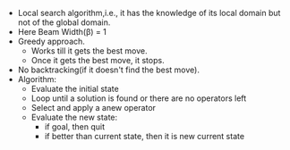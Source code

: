 - Local search algorithm,i.e., it has the knowledge of its local domain but not of the global domain.
- Here Beam Width(β) = 1
- Greedy approach.
  * Works till it gets the best move.
  * Once it gets the best move, it stops.
- No backtracking(if it doesn't find the best move).
- Algorithm:
  * Evaluate the initial state
  * Loop until a solution is found or there are no operators left
  * Select and apply a anew operator
  * Evaluate the new state:
      * if goal, then quit
      * if better than current state, then it is new current state
